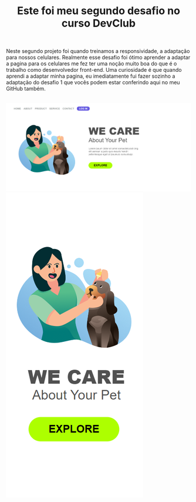 
<h1 align= center> Este foi meu segundo desafio no curso DevClub </h1>
<br>

<p> Neste segundo projeto foi quando treinamos a responsividade, a adaptação para nossos celulares. Realmente esse desafio foi ótimo aprender a adaptar a pagina para 
os celulares me fez ter uma noção muito boa do que é o trabalho como desenvolvedor front-end. Uma curiosidade é que quando aprendi a adaptar minha pagina, eu imediatamente
fui fazer sozinho a adaptação do desafio 1 que vocês podem estar conferindo aqui no meu GitHub também.</p>

<br>

<img src="https://github.com/RodrigoRVO/desafio-2-devclub/blob/master/foto-pagina.png?raw=true"/>
<img src="https://github.com/RodrigoRVO/desafio-2-devclub/blob/master/foto-responsiva.png?raw=true"/>
